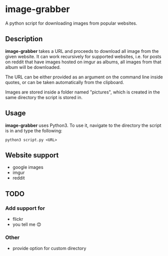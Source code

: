 # image-grabber
A python script for downloading images from popular websites.

## Description
__image-grabber__ takes a URL and proceeds to download all image from the given website. It can work recursively for supported websites, i.e. for posts on reddit that have images hosted on imgur as albums, all images from that album will be downloaded.

The URL can be either provided as an argument on the command line inside quotes, or can be taken automatically from the clipboard.

Images are stored inside a folder named "pictures", which is created in the same directory the script is stored in.

## Usage
__image-grabber__ uses Python3. To use it, navigate to the directory the script is in and type the following:

```
python3 script.py <URL>
```

## Website support
- google images
- imgur
- reddit

## TODO
### Add support for
- flickr
- you tell me :blush:

### Other
- provide option for custom directory
